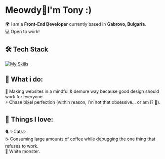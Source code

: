 # Meowdy👋I'm Tony :)

🌍 I am a **Front-End Developer** currently based in **Gabrovo, Bulgaria**.  
💻 Open to work!  

## 🛠️ Tech Stack  
[![My Skills](https://skillicons.dev/icons?i=html,css,php,mysql,js,cpp)](https://skillicons.dev)

## 🚀 What i do: 
🎯 Making websites in a mindful & demure way because good design should work for everyone.  
⚡ Chase pixel perfection (within reason, I’m not that obsessive… or am I? 🤔).

## 💓 Things I love:  
🐈 ✨Cats✨.  
☕ Consuming large amounts of coffee while debugging the one thing that refuses to work.    
🔋 White monster.
